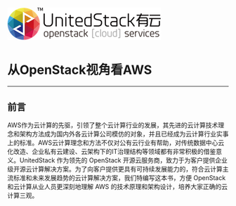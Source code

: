 # ![](./assets/UnitedStack_Logo_horizontal_300dpi.png)

# 

# 从OpenStack视角看AWS

---

## 前言

AWS作为云计算的先驱，引领了整个云计算行业的发展，其先进的云计算技术理念和架构方法成为国内外各云计算公司模仿的对象，并且已经成为云计算行业实事上的标准。AWS云计算理念和方法不仅对公有云行业有帮助，对传统数据中心云化改造、企业私有云建设、云架构下的IT治理结构等领域都有非常积极的借鉴意义。UnitedStack 作为领先的 OpenStack 开源云服务商，致力于为客户提供企业级开源云计算解决方案。为了向客户提供更具有可持续发展能力的，符合云计算主流标准和未来发展趋势的云计算解决方案，我们特编写这本书，方便 OpenStack 和云计算从业人员更深刻地理解 AWS 的技术原理和架构设计，培养大家正确的云计算三观。




